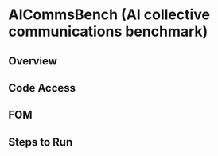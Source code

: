 
# AICommsBench (AI collective communications benchmark)

## Overview 

## Code Access

## FOM

## Steps to Run



